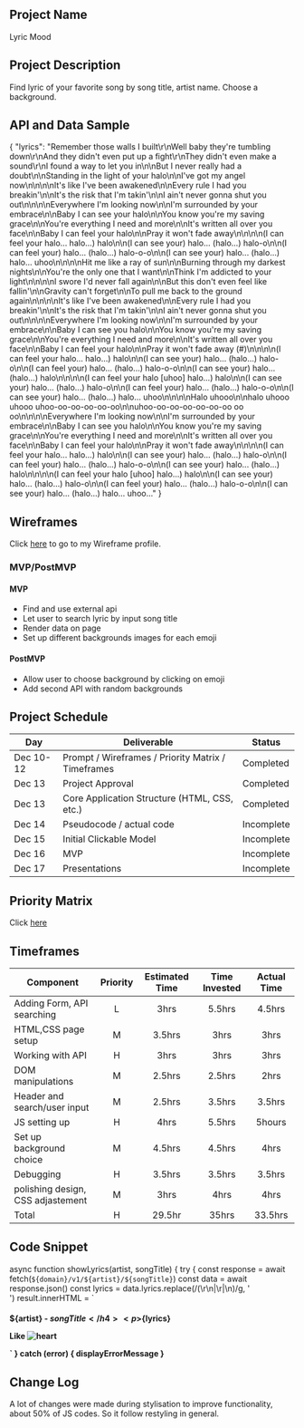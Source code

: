 

## Project Name

Lyric Mood 

## Project Description

Find lyric of your favorite song by song title, artist name. Choose a background.

## API and Data Sample

{
    "lyrics": "Remember those walls I built\r\nWell baby they're tumbling down\r\nAnd they didn't even put up a fight\r\nThey didn't even make a sound\r\nI found a way to let you in\n\nBut I never really had a doubt\n\nStanding in the light of your halo\n\nI've got my angel now\n\n\n\nIt's like I've been awakened\n\nEvery rule I had you breakin'\n\nIt's the risk that I'm takin'\n\nI ain't never gonna shut you out\n\n\n\nEverywhere I'm looking now\n\nI'm surrounded by your embrace\n\nBaby I can see your halo\n\nYou know you're my saving grace\n\nYou're everything I need and more\n\nIt's written all over you face\n\nBaby I can feel your halo\n\nPray it won't fade away\n\n\n\n(I can feel your halo... halo...) halo\n\n(I can see your) halo... (halo...) halo-o\n\n(I can feel your) halo... (halo...) halo-o-o\n\n(I can see your) halo... (halo...) halo... uhoo\n\n\n\nHit me like a ray of sun\n\nBurning through my darkest nights\n\nYou're the only one that I want\n\nThink I'm addicted to your light\n\n\n\nI swore I'd never fall again\n\nBut this don't even feel like fallin'\n\nGravity can't forget\n\nTo pull me back to the ground again\n\n\n\nIt's like I've been awakened\n\nEvery rule I had you breakin'\n\nIt's the risk that I'm takin'\n\nI ain't never gonna shut you out\n\n\n\nEverywhere I'm looking now\n\nI'm surrounded by your embrace\n\nBaby I can see you halo\n\nYou know you're my saving grace\n\nYou're everything I need and more\n\nIt's written all over you face\n\nBaby I can feel your halo\n\nPray it won't fade away (#)\n\n\n\n(I can feel your halo... halo...) halo\n\n(I can see your) halo... (halo...) halo-o\n\n(I can feel your) halo... (halo...) halo-o-o\n\n(I can see your) halo... (halo...) halo\n\n\n\n(I can feel your halo [uhoo] halo...) halo\n\n(I can see your) halo... (halo...) halo-o\n\n(I can feel your) halo... (halo...) halo-o-o\n\n(I can see your) halo... (halo...) halo... uhoo\n\n\n\nHalo uhooo\n\nhalo uhooo uhooo uhoo-oo-oo-oo-oo-oo\n\nuhoo-oo-oo-oo-oo-oo-oo oo oo\n\n\n\nEverywhere I'm looking now\n\nI'm surrounded by your embrace\n\nBaby I can see you halo\n\nYou know you're my saving grace\n\nYou're everything I need and more\n\nIt's written all over you face\n\nBaby I can feel your halo\n\nPray it won't fade away\n\n\n\n(I can feel your halo... halo...) halo\n\n(I can see your) halo... (halo...) halo-o\n\n(I can feel your) halo... (halo...) halo-o-o\n\n(I can see your) halo... (halo...) halo\n\n\n\n(I can feel your halo [uhoo] halo...) halo\n\n(I can see your) halo... (halo...) halo-o\n\n(I can feel your) halo... (halo...) halo-o-o\n\n(I can see your) halo... (halo...) halo... uhoo..."
}

## Wireframes

Click [here](https://whimsical.com/5UiBri3qYTqynVforAL6Wb) to go to my Wireframe profile. 

### MVP/PostMVP

#### MVP 

- Find and use external api 
- Let user to search lyric by input song title
- Render data on page 
- Set up different backgrounds images for each emoji


#### PostMVP  

- Allow user to choose background by clicking on emoji
- Add second API with random backgrounds

## Project Schedule

|  Day | Deliverable | Status
|---|---| ---|
|Dec 10-12| Prompt / Wireframes / Priority Matrix / Timeframes | Completed
|Dec 13| Project Approval | Completed
|Dec 13| Core Application Structure (HTML, CSS, etc.) | Completed
|Dec 14| Pseudocode / actual code | Incomplete
|Dec 15| Initial Clickable Model  | Incomplete
|Dec 16| MVP | Incomplete
|Dec 17| Presentations | Incomplete

## Priority Matrix

Click [here](https://whimsical.com/PpLRSTCxDjrs46hFrFoGJK)

## Timeframes

| Component | Priority | Estimated Time | Time Invested | Actual Time |
| --- | :---: |  :---: | :---: | :---: |
| Adding Form, API searching | L | 3hrs| 5.5hrs | 4.5hrs |
| HTML,CSS page setup| M | 3.5hrs |3hrs | 3hrs|
| Working with API | H | 3hrs|  3hrs |  3hrs |
| DOM manipulations | M | 2.5hrs | 2.5hrs | 2hrs |
| Header and search/user input | M |2.5hrs | 3.5hrs  |  3.5hrs |
| JS setting up | H | 4hrs |  5.5hrs | 5hours |
| Set up background choice | M | 4.5hrs|  4.5hrs | 4hrs  |
| Debugging | H | 3.5hrs | 3.5hrs  | 3.5hrs  |
| polishing design, CSS adjastement| M | 3hrs |  4hrs | 4hrs  |
| Total | H | 29.5hr | 35hrs  | 33.5hrs  |

## Code Snippet

async function showLyrics(artist, songTitle) {
  try {
    const response = await fetch(`${domain}/v1/${artist}/${songTitle}`)
    const data = await response.json()
    const lyrics = data.lyrics.replace(/(\r\n|\r|\n)/g, '<br>')
    result.innerHTML = `<h4>
                        <strong>${artist}</strong> - ${songTitle}
                      </h4>
                      <p>${lyrics}</p>
                      <footer>
    <div id="likeSign">Like <img id="like"
        src="https://cdn0.iconfinder.com/data/icons/essentials-solid-glyphs-vol-1/100/Heart-Love-Like-512.png"
        alt="heart">
    </div>
  </footer>`
  } catch (error) {
    displayErrorMessage
  }

## Change Log
 
 A lot of changes were made during stylisation to improve functionality, about 50% of JS codes. So it follow restyling in general.
